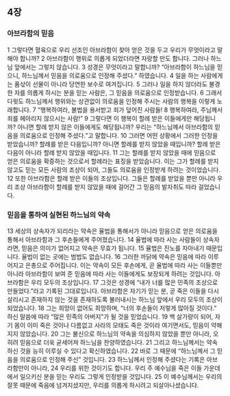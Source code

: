 ## 4장
### 아브라함의 믿음
1 그렇다면 혈육으로 우리 선조인 아브라함이 찾아 얻은 것을 두고 우리가 무엇이라고 말해야 합니까?
2 아브라함이 행위로 의롭게 되었더라면 자랑할 만도 합니다. 그러나 하느님 앞에서는 그렇지 않습니다.
3 성경은 무엇이라고 말합니까? “아브라함이 하느님을 믿으니, 하느님께서 믿음을 의로움으로 인정해 주셨다.” 하였습니다.
4 일을 하는 사람에게는 품삯이 선물이 아니라 당연한 보수로 여겨집니다.
5 그러나 일을 하지 않더라도 불경한 자를 의롭게 하시는 분을 믿는 사람은, 그 믿음을 의로움으로 인정받습니다.
6 그래서 다윗도 하느님께서 행위와는 상관없이 의로움을 인정해 주시는 사람의 행복을 이렇게 노래합니다.
7 “행복하여라, 불법을 용서받고 죄가 덮어진 사람들!
8 행복하여라, 주님께서 죄를 헤아리지 않으시는 사람!”
9 그렇다면 이 행복이 할례 받은 이들에게만 해당됩니까? 아니면 할례 받지 않은 이들에게도 해당됩니까? 우리는 “하느님께서 아브라함의 믿음을 의로움으로 인정해 주셨다.”고 말합니다.
10 그러면 어떤 상황에서 그러한 인정을 받았습니까? 할례를 받은 다음입니까? 아니면 할례를 받지 않았을 때입니까? 할례 받은 다음이 아니라 할례 받지 않았을 때입니다.
11 그는 할례를 받지 않았을 때에 믿음으로 얻은 의로움을 확증하는 것으로서 할례라는 표징을 받았습니다. 이는 그가 할례를 받지 않고도 믿는 모든 사람의 조상이 되어, 그들도 의로움을 인정받게 하려는 것이었습니다.
12 또한 아브라함은 할례 받은 이들의 조상입니다. 그들은 할례를 받았을 뿐만 아니라 우리 조상 아브라함이 할례를 받지 않았을 때에 걸어간 그 믿음의 발자취도 따라 걸었습니다.
### 믿음을 통하여 실현된 하느님의 약속
13 세상의 상속자가 되리라는 약속은 율법을 통해서가 아니라 믿음으로 얻은 의로움을 통해서 아브라함과 그 후손들에게 주어졌습니다.
14 율법에 따라 사는 사람들이 상속자라면, 믿음은 의미가 없어지고 약속은 무효가 됩니다.
15 율법은 진노를 자아내기 때문입니다. 율법이 없는 곳에는 범법도 없습니다.
16 그러한 까닭에 약속은 믿음에 따라 이루어지고 은총으로 주어집니다. 이는 약속이 모든 후손에게, 곧 율법에 따라 사는 이들뿐만 아니라 아브라함이 보여 준 믿음에 따라 사는 이들에게도 보장되게 하려는 것입니다. 아브라함은 우리 모두의 조상입니다.
17 그것은 성경에 “내가 너를 많은 민족의 조상으로 만들었다.”라고 기록된 그대로입니다. 아브라함은 자기가 믿는 분, 곧 죽은 이들을 다시 살리시고 존재하지 않는 것을 존재하도록 불러내시는 하느님 앞에서 우리 모두의 조상이 되었습니다.
18 그는 희망이 없어도 희망하며, “너의 후손들이 저렇게 많아질 것이다.” 하신 말씀에 따라 “많은 민족의 아버지”가 될 것을 믿었습니다.
19 백 살가량이 되어, 자기 몸이 이미 죽은 것이나 다름없고 사라의 모태도 죽은 것이라 여기면서도, 믿음이 약해지지 않았습니다.
20 그는 불신으로 하느님의 약속을 의심하지 않았을 뿐만 아니라, 오히려 믿음으로 더욱 굳세어져 하느님을 찬양하였습니다.
21 그리고 하느님께서는 약속하신 것을 능히 이루실 수 있다고 확신하였습니다.
22 바로 그 때문에 “하느님께서 그 믿음을 의로움으로 인정해 주신” 것입니다.
23 하느님께서 인정해 주셨다는 기록은 아브라함만이 아니라,
24 우리를 위한 것이기도 합니다. 우리 주 예수님을 죽은 이들 가운데에서 일으키신 분을 믿는 우리도 그렇게 인정받을 것입니다.
25 이 예수님께서는 우리의 잘못 때문에 죽음에 넘겨지셨지만, 우리를 의롭게 하시려고 되살아나셨습니다.

